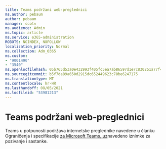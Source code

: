 ```yaml
---
title: Teams podržani web-preglednici
ms.author: pebaum
author: pebaum
manager: scotv
ms.audience: Admin
ms.topic: article
ms.service: o365-administration
ROBOTS: NOINDEX, NOFOLLOW
localization_priority: Normal
ms.collection: Adm_O365
ms.custom:
- "9001490"
- "3540"
ms.openlocfilehash: 05b765d53a0e432993f405fc5ea7ab86597d1e7c830251a77f4167a536d2b7dc
ms.sourcegitcommit: b5f7da89a650d2915dc652449623c78be6247175
ms.translationtype: MT
ms.contentlocale: hr-HR
ms.lasthandoff: 08/05/2021
ms.locfileid: "53981213"
---
```

# <a name="teams-supported-web-browsers"></a>Teams podržani web-preglednici

Teams u potpunosti podržava internetske preglednike navedene u članku Ograničenja i specifikacije [za Microsoft Teams, uz](https://docs.microsoft.com/microsoftteams/limits-specifications-teams#browsers)navedeno iznimke za pozivanje i sastanke.